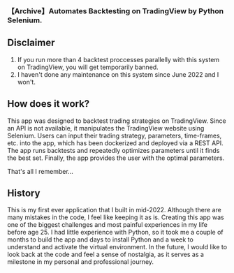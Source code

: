 ### 【Archive】Automates Backtesting on TradingView by Python Selenium.

## Disclaimer  
1. If you run more than 4 backtest proccesses parallelly with this system on TradingView, you will get temporarily banned.
2. I haven't done any maintenance on this system since June 2022 and I won't.
  
## How does it work?  
  
This app was designed to backtest trading strategies on TradingView. Since an API is not available, it manipulates the TradingView website using Selenium. Users can input their trading strategy, parameters, time-frames, etc. into the app, which has been dockerized and deployed via a REST API. The app runs backtests and repeatedly optimizes parameters until it finds the best set. Finally, the app provides the user with the optimal parameters.
   
That's all I remember...  
  
## History  
  
This is my first ever application that I built in mid-2022. Although there are many mistakes in the code, I feel like keeping it as is. Creating this app was one of the biggest challenges and most painful experiences in my life before age 25. I had little experience with Python, so it took me a couple of months to build the app and days to install Python and a week to understand and activate the virtual environment. In the future, I would like to look back at the code and feel a sense of nostalgia, as it serves as a milestone in my personal and professional journey. 
